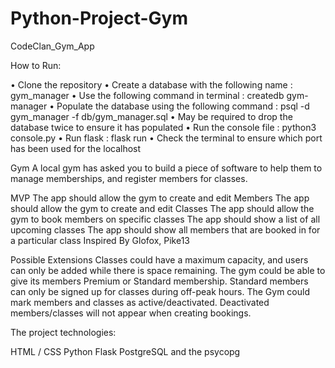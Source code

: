 # Python-Project-Gym

CodeClan_Gym_App

How to Run:

• Clone the repository
• Create a database with the following name : gym_manager
    • Use the following command in terminal : createdb gym-manager
• Populate the database using the following command : psql -d gym_manager -f db/gym_manager.sql
    • May be required to drop the database twice to ensure it has populated
• Run the console file : python3 console.py
• Run flask : flask run
    • Check the terminal to ensure which port has been used for the localhost
    
    
Gym
A local gym has asked you to build a piece of software to help them to manage memberships, and register members for classes.

MVP
The app should allow the gym to create and edit Members
The app should allow the gym to create and edit Classes
The app should allow the gym to book members on specific classes
The app should show a list of all upcoming classes
The app should show all members that are booked in for a particular class
Inspired By
Glofox, Pike13

Possible Extensions
Classes could have a maximum capacity, and users can only be added while there is space remaining.
The gym could be able to give its members Premium or Standard membership. Standard members can only be signed up for classes during off-peak hours.
The Gym could mark members and classes as active/deactivated. Deactivated members/classes will not appear when creating bookings. 

The project technologies:

HTML / CSS
Python
Flask
PostgreSQL and the psycopg
